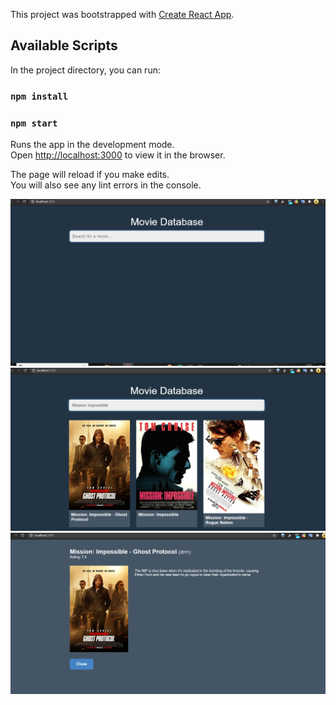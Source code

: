 This project was bootstrapped with [Create React App](https://github.com/facebook/create-react-app).

## Available Scripts

In the project directory, you can run:

### `npm install`
### `npm start`

Runs the app in the development mode.<br />
Open [http://localhost:3000](http://localhost:3000) to view it in the browser.

The page will reload if you make edits.<br />
You will also see any lint errors in the console.

![Alt Text](snaps/1.png?raw=true "Title")
![Alt Text](snaps/2.png?raw=true "Title")
![Alt Text](snaps/3.png?raw=true "Title")
